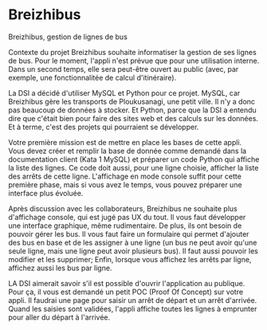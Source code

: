 # Breizhibus
Breizhibus, gestion de lignes de bus


Contexte du projet
Breizhibus souhaite informatiser la gestion de ses lignes de bus. Pour le moment, l'appli n'est prévue que pour une utilisation interne. Dans un second temps, elle sera peut-être ouvert au public (avec, par exemple, une fonctionnalitée de calcul d'itinéraire).

La DSI a décidé d'utiliser MySQL et Python pour ce projet. MySQL, car Breizhibus gère les transports de Ploukusanagi, une petit ville. Il n'y a donc pas beaucoup de données à stocker. Et Python, parce que la DSI a entendu dire que c'était bien pour faire des sites web et des calculs sur les données. Et à terme, c'est des projets qui pourraient se développer.

Votre première mission est de mettre en place les bases de cette appli. Vous devez créer et remplir la base de donnée comme demandé dans la documentation client (Kata 1 MySQL) et préparer un code Python qui affiche la liste des lignes. Ce code doit aussi, pour une ligne choisie, afficher la liste des arrêts de cette ligne. L'affichage en mode console suffit pour cette première phase, mais si vous avez le temps, vous pouvez préparer une interface plus évoluée.

Après discussion avec les collaborateurs, Breizhibus ne souhaite plus d'affichage console, qui est jugé pas UX du tout. Il vous faut développer une interface graphique, même rudimentaire. De plus, ils ont besoin de pouvoir gérer les bus. Il vous faut faire un formulaire qui permet d'ajouter des bus en base et de les assigner à une ligne (un bus ne peut avoir qu'une seule ligne, mais une ligne peut avoir plusieurs bus). Il faut aussi pouvoir les modifier et les supprimer; Enfin, lorsque vous affichez les arrêts par ligne, affichez aussi les bus par ligne.

LA DSI aimerait savoir s'il est possible d'ouvrir l'application au publique. Pour ça, il vous est demandé un petit POC (Proof Of Concept) sur votre appli. Il faudrai une page pour saisir un arrêt de départ et un arrêt d'arrivée. Quand les saisies sont validées, l'appli affiche toutes les lignes à emprunter pour aller du départ à l'arrivée.
